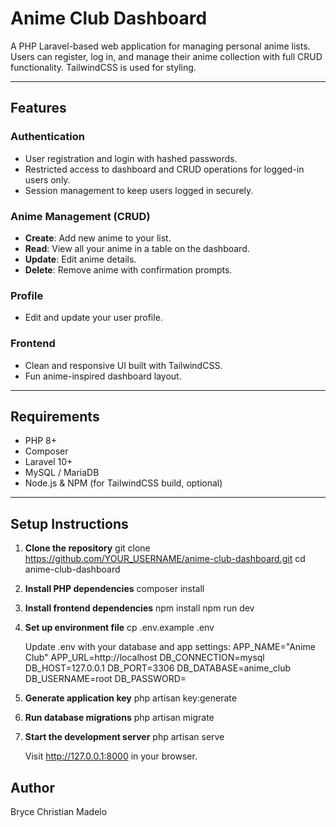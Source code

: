 # Anime Club Dashboard

A PHP Laravel-based web application for managing personal anime lists. Users can register, log in, and manage their anime collection with full CRUD functionality. TailwindCSS is used for styling.

---

## Features

### Authentication
- User registration and login with hashed passwords.
- Restricted access to dashboard and CRUD operations for logged-in users only.
- Session management to keep users logged in securely.

### Anime Management (CRUD)
- **Create**: Add new anime to your list.
- **Read**: View all your anime in a table on the dashboard.
- **Update**: Edit anime details.
- **Delete**: Remove anime with confirmation prompts.

### Profile
- Edit and update your user profile.

### Frontend
- Clean and responsive UI built with TailwindCSS.
- Fun anime-inspired dashboard layout.

---

## Requirements

- PHP 8+
- Composer
- Laravel 10+
- MySQL / MariaDB
- Node.js & NPM (for TailwindCSS build, optional)

---

## Setup Instructions

1. **Clone the repository**
   git clone https://github.com/YOUR_USERNAME/anime-club-dashboard.git
   cd anime-club-dashboard
   
2. **Install PHP dependencies**
   composer install

3. **Install frontend dependencies**
   npm install
   npm run dev
   
4. **Set up environment file**
   cp .env.example .env

   Update .env with your database and app settings:
   APP_NAME="Anime Club"
   APP_URL=http://localhost
   DB_CONNECTION=mysql
   DB_HOST=127.0.0.1
   DB_PORT=3306
   DB_DATABASE=anime_club
   DB_USERNAME=root
   DB_PASSWORD=
   
5. **Generate application key**
   php artisan key:generate


6. **Run database migrations**
   php artisan migrate

7. **Start the development server**
   php artisan serve

   Visit http://127.0.0.1:8000 in your browser.


## Author
Bryce Christian Madelo
   

